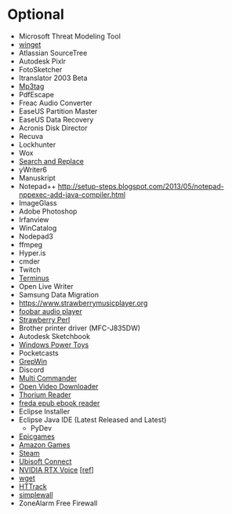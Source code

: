 # Optional

- Microsoft Threat Modeling Tool
- [winget](https://github.com/microsoft/winget-cli)
- Atlassian SourceTree
- Autodesk Pixlr
- FotoSketcher
- Itranslator 2003 Beta
- [Mp3tag](https://www.mp3tag.de/en/)
- PdfEscape
- Freac Audio Converter
- EaseUS Partition Master
- EaseUS Data Recovery
- Acronis Disk Director
- Recuva
- Lockhunter
- Wox
- [Search and Replace](http://searchandreplace.com/)
- yWriter6
- Manuskript
- Notepad++
    <http://setup-steps.blogspot.com/2013/05/notepad-nppexec-add-java-compiler.html>
- ImageGlass
- Adobe Photoshop
- Irfanview
- WinCatalog
- Nodepad3
- ffmpeg
- Hyper.is
- cmder
- Twitch
- [Terminus](https://github.com/Eugeny/terminus)
- Open Live Writer
- Samsung Data Migration
- <https://www.strawberrymusicplayer.org>
- [foobar audio player](https://www.foobar2000.org)
- [Strawberry Perl](https://strawberryperl.com)
- Brother printer driver (MFC-J835DW)
- Autodesk Sketchbook
- [Windows Power Toys](https://github.com/microsoft/PowerToys/releases/)
- Pocketcasts
- [GrepWin](https://github.com/stefankueng/grepWin)
- Discord
- [Multi Commander](http://multicommander.com/)
- [Open Video Downloader](https://github.com/jely2002/youtube-dl-gui/releases)
- [Thorium Reader](https://github.com/edrlab/thorium-reader/releases)
- [freda epub ebook reader](https://www.microsoft.com/en-us/p/freda-epub-ebook-reader/9wzdncrfj43b)
- Eclipse Installer
- Eclipse Java IDE (Latest Released and Latest)
  - PyDev
- [Epicgames](https://www.epicgames.com/account/transactions?lang=en&productName=epicgames#)
- [Amazon Games](https://www.amazongames.com/en-us/games)
- [Steam](https://store.steampowered.com/about/)
- [Ubisoft Connect](https://www.ubisoft.com/en-us/)
- [NVIDIA RTX Voice](https://www.nvidia.com/en-us/geforce/guides/nvidia-rtx-voice-setup-guide/) [[ref](https://www.windowscentral.com/how-enable-rtx-voice-all-nvidia-gpus-including-older-geforce-gtx-cards)]
- [wget](https://www.gnu.org/software/wget/)
- [HTTrack](http://www.httrack.com/page/2/en/index.html)
- [simplewall](https://www.henrypp.org/product/simplewall)
- ZoneAlarm Free Firewall
